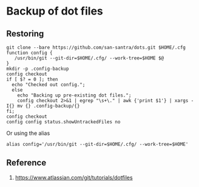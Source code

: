 # Backup of dot files

## Restoring 
```
git clone --bare https://github.com/san-santra/dots.git $HOME/.cfg
function config {
   /usr/bin/git --git-dir=$HOME/.cfg/ --work-tree=$HOME $@
}
mkdir -p .config-backup
config checkout
if [ $? = 0 ]; then
  echo "Checked out config.";
  else
    echo "Backing up pre-existing dot files.";
    config checkout 2>&1 | egrep "\s+\." | awk {'print $1'} | xargs -I{} mv {} .config-backup/{}
fi;
config checkout
config config status.showUntrackedFiles no
```
Or using the alias
```
alias config='/usr/bin/git --git-dir=$HOME/.cfg/ --work-tree=$HOME'
```

## Reference
1. https://www.atlassian.com/git/tutorials/dotfiles
